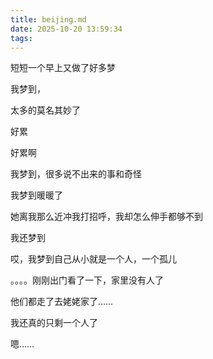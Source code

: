 ```yaml
---
title: beijing.md
date: 2025-10-20 13:59:34
tags:
---
```


短短一个早上又做了好多梦

我梦到，

太多的莫名其妙了

好累

好累啊

我梦到，很多说不出来的事和奇怪

我梦到暖暖了

她离我那么近冲我打招呼，我却怎么伸手都够不到

我还梦到

哎，我梦到自己从小就是一个人，一个孤儿

。。。。刚刚出门看了一下，家里没有人了

他们都走了去姥姥家了……

我还真的只剩一个人了

嗯……
